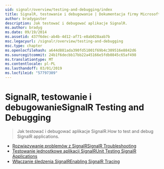 ```yaml
---
uid: signalr/overview/testing-and-debugging/index
title: SignalR, testowanie i debugowanie | Dokumentacja firmy Microsoft
author: bradygaster
description: Jak testować i debugować aplikacje SignalR.
ms.author: bradyg
ms.date: 09/19/2014
ms.assetid: 437f6dec-ab4b-4d12-af71-e8ab028aab7b
msc.legacyurl: /signalr/overview/testing-and-debugging
msc.type: chapter
ms.openlocfilehash: a644d881ada390fd51001f69b4c309516e8842d6
ms.sourcegitcommit: 24b1f6decbb17bb22a45166e5fdb0845c65af498
ms.translationtype: MT
ms.contentlocale: pl-PL
ms.lasthandoff: 03/01/2019
ms.locfileid: "57797309"
---
```

<a name="signalr-testing-and-debugging"></a><span data-ttu-id="53d34-103">SignalR, testowanie i debugowanie</span><span class="sxs-lookup"><span data-stu-id="53d34-103">SignalR Testing and Debugging</span></span>
====================
> <span data-ttu-id="53d34-104">Jak testować i debugować aplikacje SignalR.</span><span class="sxs-lookup"><span data-stu-id="53d34-104">How to test and debug SignalR applications.</span></span>


- [<span data-ttu-id="53d34-105">Rozwiązywanie problemów z SignalR</span><span class="sxs-lookup"><span data-stu-id="53d34-105">SignalR Troubleshooting</span></span>](troubleshooting.md)
- [<span data-ttu-id="53d34-106">Testowanie jednostkowe aplikacji SignalR</span><span class="sxs-lookup"><span data-stu-id="53d34-106">Unit Testing SignalR Applications</span></span>](unit-testing-signalr-applications.md)
- [<span data-ttu-id="53d34-107">Włączanie śledzenia SignalR</span><span class="sxs-lookup"><span data-stu-id="53d34-107">Enabling SignalR Tracing</span></span>](enabling-signalr-tracing.md)
